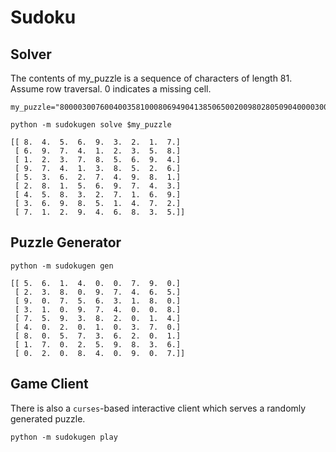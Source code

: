 # Sudoku


## Solver

The contents of my_puzzle is a sequence of characters of length 81. Assume row traversal.
0 indicates a missing cell.
```
my_puzzle="800003007600400358100080694904138506500200980280509040000300109369051070702946030"

python -m sudokugen solve $my_puzzle

[[ 8.  4.  5.  6.  9.  3.  2.  1.  7.]
 [ 6.  9.  7.  4.  1.  2.  3.  5.  8.]
 [ 1.  2.  3.  7.  8.  5.  6.  9.  4.]
 [ 9.  7.  4.  1.  3.  8.  5.  2.  6.]
 [ 5.  3.  6.  2.  7.  4.  9.  8.  1.]
 [ 2.  8.  1.  5.  6.  9.  7.  4.  3.]
 [ 4.  5.  8.  3.  2.  7.  1.  6.  9.]
 [ 3.  6.  9.  8.  5.  1.  4.  7.  2.]
 [ 7.  1.  2.  9.  4.  6.  8.  3.  5.]]
```


## Puzzle Generator
```
python -m sudokugen gen

[[ 5.  6.  1.  4.  0.  0.  7.  9.  0.]
 [ 2.  3.  8.  0.  9.  7.  4.  6.  5.]
 [ 9.  0.  7.  5.  6.  3.  1.  8.  0.]
 [ 3.  1.  0.  9.  7.  4.  0.  0.  8.]
 [ 7.  5.  9.  3.  8.  2.  0.  1.  4.]
 [ 4.  0.  2.  0.  1.  0.  3.  7.  0.]
 [ 8.  0.  5.  7.  3.  6.  2.  0.  1.]
 [ 1.  7.  0.  2.  5.  9.  8.  3.  6.]
 [ 0.  2.  0.  8.  4.  0.  9.  0.  7.]]
 ```


## Game Client
There is also a `curses`-based interactive client which serves a randomly generated puzzle.
```
python -m sudokugen play
```


